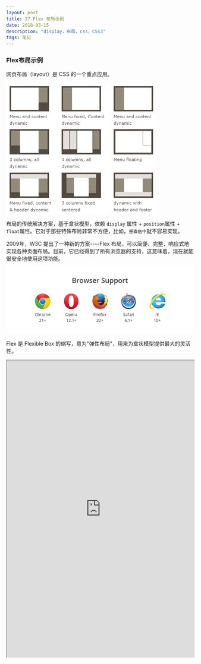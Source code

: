 ```yaml
---
layout: post
title: 27.Flex 布局示例
date: 2018-03-15
description: "display，布局，css，CSS3"
tags: 笔记   
---
```


### Flex布局示例

网页布局（layout）是 CSS 的一个重点应用。

![](/images/posts/css3/flex.gif)

布局的传统解决方案，基于盒状模型，依赖 `display` 属性 + `position`属性 + `float`属性。它对于那些特殊布局非常不方便，比如，`垂直居中`就不容易实现。

2009年，W3C 提出了一种新的方案----Flex 布局，可以简便、完整、响应式地实现各种页面布局。目前，它已经得到了所有浏览器的支持，这意味着，现在就能很安全地使用这项功能。

![](/images/posts/css3/flex-support.jpg)

Flex 是 Flexible Box 的缩写，意为"弹性布局"，用来为盒状模型提供最大的灵活性。

<iframe style="width:100%;height:800px" src="http://yueshangmx.xyz/project/demo/flex.html"></iframe>